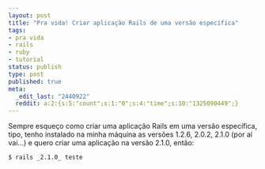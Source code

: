 ```yaml
---
layout: post
title: "Pra vida! Criar aplicação Rails de uma versão específica"
tags:
- pra vida
- rails
- ruby
- tutorial
status: publish
type: post
published: true
meta:
  _edit_last: "2440922"
  reddit: a:2:{s:5:"count";s:1:"0";s:4:"time";s:10:"1325090449";}
---
```

Sempre esqueço como criar uma aplicação Rails em uma versão específica, tipo, tenho instalado na minha máquina as versões 1.2.6, 2.0.2, 2.1.0 (por aí vai...) e quero criar uma aplicação na versão 2.1.0, então:

	$ rails _2.1.0_ teste
